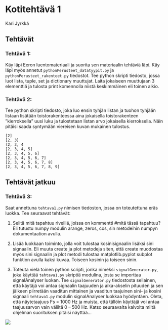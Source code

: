 # Kotitehtävä 1

Kari Jyrkkä


## Tehtävät

### Tehtävä 1:

Käy läpi Eeron luentomateriaali ja suorita sen materiaalin tehtäviä läpi. Käy läpi myös annetut `pythonPerusteet_datatyypit.py` ja `pythonPerusteet_rakenteet.py` tiedostot. Tee python skripti tiedosto, jossa luot lista, tuple, set ja dictionary muuttujat. Laita jokaiseen muuttujaan 3 elementtiä ja tulosta print komennolla niistä keskimmäinen eli toinen alkio.

### Tehtävä 2:

Tee python skripti tiedosto, joka luo ensin tyhjän listan ja tuohon tyhjään listaan lisätään toistorakenteessa aina jokaisella toistorakenteen ”kierroksella” uusi luku ja tulostetaan listan arvo jokaisella kierroksella. Näin pitäisi saada syntymään viereisen kuvan mukainen tulostus.

```
[2]
[2, 3]
[2, 3, 4
[2, 3, 4, 5]
[2, 3, 4, 5, 6]
[2, 3, 4, 5, 6, 7]
[2, 3, 4, 5, 6, 7, 8]
[2, 3, 4, 5, 6, 7, 8, 9]
```

## Tehtävät jatkuu

### Tehtävä 3:

Saat annettuna `tehtava1.py` nimisen tiedoston, jossa on toteutettuna eräs luokka. Tee seuraavat tehtävät:

1. Selitä mitä tapahtuu riveillä, joissa on kommentti #mitä tässä tapahtuu? Eli tutustu numpy modulin arange, zeros, cos, sin metodeihin numpyn dokumentaation avulla.

2. Lisää luokkaan toiminto, jolla voit tulostaa kosinisignaalin lisäksi sini signaalin. Eli muuta create ja plot metodeja siten, että create muodostaa myös sini signaalin ja plot metodi tulostaa matplotlib.pyplot subplot funktion avulla kaksi kuvaa. Toiseen kosinin ja toiseen sinin.

3. Toteuta vielä toinen python scripti, jonka nimeksi `signalGenerator.py`, joka käyttää `tehtava1.py` skriptiä modulina, josta se importtaa signalAnalyser luokan. Tee `signalGenerator.py` tiedostosta sellainen, että käytäjä voi antaa signaalin taajuuden ja aika-akselin pituuden ja sen jälkeen piirretään vaaditun mittainen ja vaaditun taajuinen sini- ja kosini signaali `tehtava1.py` modulin signalAnalyser luokkaa hyödyntäen. Oleta, että näytetaajuus Fs = 1000 Hz ja muista, että tällöin käyttäjä voi antaa taajuusarvon vain väliltä 0 – 500 Hz. Katso seuraavalta kalvolta miltä ohjelman suorituksen pitäisi näyttää…

![](/Kotitehtävä1/tehtävänannot/esimerkki_kuva.png)